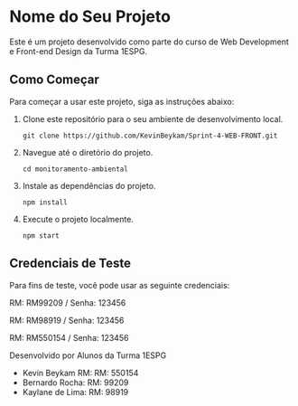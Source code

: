 # Nome do Seu Projeto

Este é um projeto desenvolvido como parte do curso de Web Development e Front-end Design da Turma 1ESPG.


## Como Começar

Para começar a usar este projeto, siga as instruções abaixo:

1. Clone este repositório para o seu ambiente de desenvolvimento local.

   ```shell
   git clone https://github.com/KevinBeykam/Sprint-4-WEB-FRONT.git

2. Navegue até o diretório do projeto.

   ```shell
   cd monitoramento-ambiental

3. Instale as dependências do projeto.

   ```shell
   npm install

4. Execute o projeto localmente.

   ```shell
   npm start
## Credenciais de Teste
Para fins de teste, você pode usar as seguinte credenciais:

RM: RM99209 /
Senha: 123456

RM: RM98919 /
Senha: 123456

RM: RM550154 /
Senha: 123456

Desenvolvido por Alunos da Turma 1ESPG 
- Kevin Beykam RM: RM: 550154 
- Bernardo Rocha: RM: 99209
- Kaylane de Lima: RM: 98919
